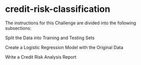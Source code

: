 # credit-risk-classification

The instructions for this Challenge are divided into the following subsections:

Split the Data into Training and Testing Sets

Create a Logistic Regression Model with the Original Data

Write a Credit Risk Analysis Report
